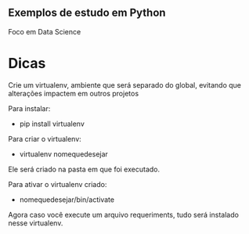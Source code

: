 ## Exemplos de estudo em Python
 Foco em Data Science

# Dicas

Crie um virtualenv, ambiente que será separado do global, evitando que alterações impactem em outros projetos

Para instalar:
- pip install virtualenv

Para criar o virtualenv:
- virtualenv nomequedesejar

Ele será criado na pasta em que foi executado.

Para ativar o virtualenv criado:
- nomequedesejar/bin/activate

Agora caso você execute um arquivo requeriments, tudo será instalado nesse virtualenv.



